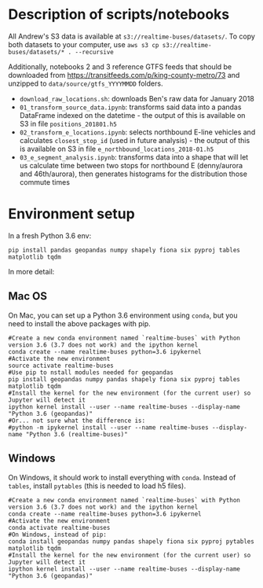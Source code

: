 # Description of scripts/notebooks

All Andrew's S3 data is available at `s3://realtime-buses/datasets/`. To copy both datasets to your computer, use `aws s3 cp s3://realtime-buses/datasets/* . --recursive`

Additionally, notebooks 2 and 3 reference GTFS feeds that should be downloaded from https://transitfeeds.com/p/king-county-metro/73 and unzipped to `data/source/gtfs_YYYYMMDD` folders.

- `download_raw_locations.sh`: downloads Ben's raw data for January 2018
- `01_transform_source_data.ipynb`: transforms said data into a pandas DataFrame indexed on the datetime - the output of this is available on S3 in file `positions_201801.h5`
- `02_transform_e_locations.ipynb`: selects northbound E-line vehicles and calculates `closest_stop_id` (used in future analysis) - the output of this is available on S3 in file `e_northbound_locations_2018-01.h5`
- `03_e_segment_analysis.ipynb`: transforms data into a shape that will let us calculate time between two stops for northbound E (denny/aurora and 46th/aurora), then generates histograms for the distribution those commute times

# Environment setup

In a fresh Python 3.6 env:

```
pip install pandas geopandas numpy shapely fiona six pyproj tables matplotlib tqdm
```

In more detail:

## Mac OS

On Mac, you can set up a Python 3.6 environment using `conda`, but you need to install the above packages with pip.

```
#Create a new conda environment named `realtime-buses` with Python version 3.6 (3.7 does not work) and the ipython kernel
conda create --name realtime-buses python=3.6 ipykernel
#Activate the new environment
source activate realtime-buses
#Use pip to nstall modules needed for geopandas
pip install geopandas numpy pandas shapely fiona six pyproj tables matplotlib tqdm
#Install the kernel for the new environment (for the current user) so Jupyter will detect it
ipython kernel install --user --name realtime-buses --display-name "Python 3.6 (geopandas)"
#Or... not sure what the difference is:
#python -m ipykernel install --user --name realtime-buses --display-name "Python 3.6 (realtime-buses)"
```

## Windows

On Windows, it should work to install everything with `conda`. Instead of `tables`, install `pytables` (this is needed to load h5 files).

```
#Create a new conda environment named `realtime-buses` with Python version 3.6 (3.7 does not work) and the ipython kernel
conda create --name realtime-buses python=3.6 ipykernel
#Activate the new environment
conda activate realtime-buses
#On Windows, instead of pip:
conda install geopandas numpy pandas shapely fiona six pyproj pytables matplotlib tqdm
#Install the kernel for the new environment (for the current user) so Jupyter will detect it
ipython kernel install --user --name realtime-buses --display-name "Python 3.6 (geopandas)"
```
